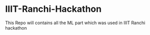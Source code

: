 # IIIT-Ranchi-Hackathon

This Repo will contains all the ML part which was used in IIIT Ranchi hackathon
